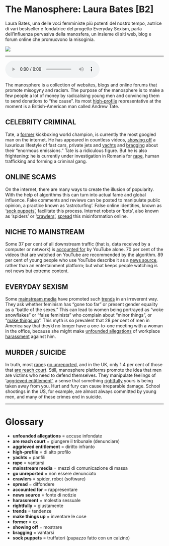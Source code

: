 # The Manosphere: Laura Bates   [B2]

Laura Bates, una delle voci femministe più potenti del nostro tempo, autrice di vari bestseller e fondatrice del progetto Everyday Sexism, parla dell’influenza pervasiva della manosfera, un insieme di siti web, blog e forum online che promuovono la misoginia.

![](The%20Manosphere%20Laura%20Bates.jpg)

--------------

<div>
<audio controls autoplay>
    <source src="https:/raw.githubusercontent.com/dartie/speakup/main/2024-03/The%20Manosphere%20Laura%20Bates.mp3" type="audio/mpeg">
</audio>
</div>


The manosphere is a collection of websites, blogs and online forums that promote misogyny and racism. The purpose of the manosphere is to make a few people a lot of money by radicalising young men and convincing them to send donations to “the cause”. Its most [high-profile](## "di alto profilo") representative at the moment is a British-American man called Andrew Tate. 

## CELEBRITY CRIMINAL
Tate, a [former](## "ex") kickboxing world champion, is currently the most googled man on the internet. He has appeared in countless videos, [showing off](## "mostrare") a luxurious lifestyle of fast cars, private jets and [yachts](## "panfili") and [bragging](## "vantarsi") about their “enormous emissions.” Tate is a ridiculous figure. But he is also frightening: he is currently under investigation in Romania for [rape](## "vantarsi"), human trafficking and forming a criminal gang. 

## ONLINE SCAMS
On the internet, there are many ways to create the illusion of popularity. With the help of algorithms this can turn into actual fame and global influence. Fake comments and reviews can be posted to manipulate public opinion, a practice known as ‘astroturfing’. False online identities, known as ‘[sock puppets](## "truffatori (pupazzo fatto con un calzino)")’, facilitate this process. Internet robots or ‘bots’, also known as ‘spiders’ or ‘[crawlers](## "spider, robot (software)")’, [spread](## "diffondere") this misinformation online.

## NICHE TO MAINSTREAM
Some 37 per cent of all downstream traffic (that is, data received by a computer or network) is [accounted for](## "rappresentare") by YouTube alone. 70 per cent of the videos that are watched on YouTube are recommended by the algorithm. 89 per cent of young people who use YouTube describe it as a [news source](## "fonte di notizie"), rather than an entertainment platform; but what keeps people watching is not news but extreme content. 

## EVERYDAY SEXISM
Some [mainstream media](## "mezzi di comunicazione di massa") have promoted such [trends](## "tendenze") in an irreverent way. They ask whether feminism has “gone too far” or present gender equality as a “battle of the sexes.” This can lead to women being portrayed as “woke snowflakes” or “false feminists” who complain about “minor things”, or “[make things up](## "inventare le cose")“. This myth is so prevalent that 28 per cent of men in America say that they’d no longer have a one-to-one meeting with a woman in the office, because she might make [unfounded allegations](## "accuse infondate") of workplace [harassment](## "molestia sessuale") against him. 

## MURDER / SUICIDE 
In truth, most [rape](## "vantarsi")s [go unreported](## "non essere denunciato"), and in the UK, only 1.4 per cent of those that [are reach court](## "giungere il tribunale (denunciare)"). Still, manosphere platforms promote the idea that men are victims who need to defend themselves. They manipulate feelings of ‘[aggrieved entitlement](## "diritto infranto")’, a sense that something [rightfully](## "giustamente") yours is being taken away from you. Hurt and fury can cause irreparable damage. School shootings in the US, for example, are almost always committed by young men, and many of these crimes end in suicide.  

--------------

<div style = "display:block; clear:both; page-break-after:always;"></div>

# Glossary
* **unfounded allegations** = accuse infondate
* **are reach court** = giungere il tribunale (denunciare)
* **aggrieved entitlement** = diritto infranto
* **high-profile** = di alto profilo
* **yachts** = panfili
* **rape** = vantarsi
* **mainstream media** = mezzi di comunicazione di massa
* **go unreported** = non essere denunciato
* **crawlers** = spider, robot (software)
* **spread** = diffondere
* **accounted for** = rappresentare
* **news source** = fonte di notizie
* **harassment** = molestia sessuale
* **rightfully** = giustamente
* **trends** = tendenze
* **make things up** = inventare le cose
* **former** = ex
* **showing off** = mostrare
* **bragging** = vantarsi
* **sock puppets** = truffatori (pupazzo fatto con un calzino)
